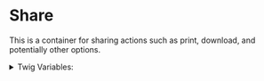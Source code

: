 <!-- This is the general documentation layout. Add or remove any sections as needed, but try to stay consistent across components. -->
# Share

This is a container for sharing actions such as print, download, and potentially other options.

<details>
  <summary>Twig Variables:</summary>

  ```
  print_url: "javascript: window.print();",
  print_aria_label: "Print profile",
  download_url: "javascript: void(0);",
  download_aria_label: "Download profile",
  icon_path: "/themes/contrib/jcc_storybook/src/assets/icons.svg" ... Path to icons.svg may be needed
  ```
</details>
